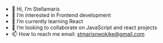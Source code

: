 - 👋 Hi, I’m Stellamaris
- 👀 I’m interested in Frontend development 
- 🌱 I’m currently learning React
- 💞️ I’m looking to collaborate on JavaScript and react projects
- 📫 How to reach me email: stmarisnwokike@gmail.com

<!---
smarist/smarist is a ✨ special ✨ repository because its `README.md` (this file) appears on your GitHub profile.
You can click the Preview link to take a look at your changes.
--->
